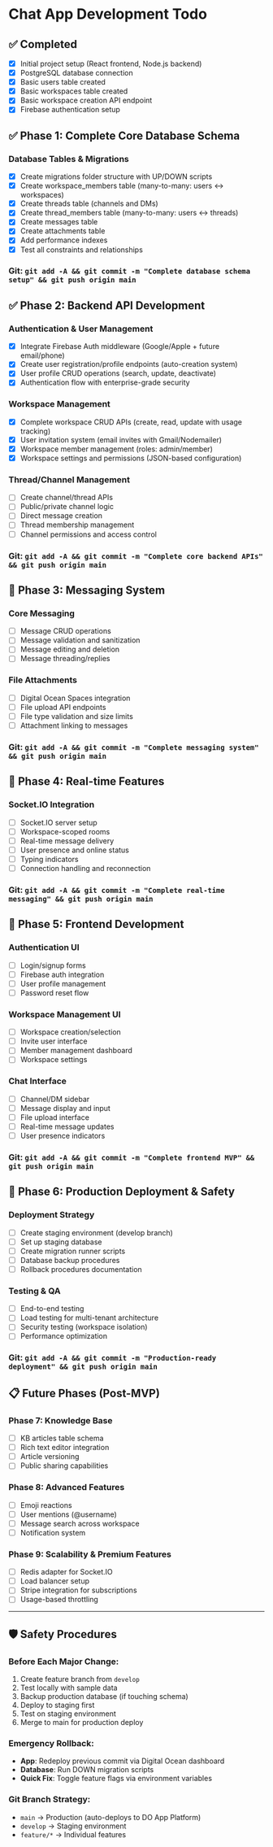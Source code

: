# Chat App Development Todo

## ✅ Completed
- [x] Initial project setup (React frontend, Node.js backend)
- [x] PostgreSQL database connection
- [x] Basic users table created
- [x] Basic workspaces table created
- [x] Basic workspace creation API endpoint
- [x] Firebase authentication setup

## ✅ Phase 1: Complete Core Database Schema

### Database Tables & Migrations
- [x] Create migrations folder structure with UP/DOWN scripts
- [x] Create workspace_members table (many-to-many: users ↔ workspaces)
- [x] Create threads table (channels and DMs)
- [x] Create thread_members table (many-to-many: users ↔ threads)
- [x] Create messages table
- [x] Create attachments table
- [x] Add performance indexes
- [x] Test all constraints and relationships

### Git: `git add -A && git commit -m "Complete database schema setup" && git push origin main`

## ✅ Phase 2: Backend API Development

### Authentication & User Management
- [x] Integrate Firebase Auth middleware (Google/Apple + future email/phone)
- [x] Create user registration/profile endpoints (auto-creation system)
- [x] User profile CRUD operations (search, update, deactivate)
- [x] Authentication flow with enterprise-grade security

### Workspace Management
- [x] Complete workspace CRUD APIs (create, read, update with usage tracking)
- [x] User invitation system (email invites with Gmail/Nodemailer)
- [x] Workspace member management (roles: admin/member)
- [x] Workspace settings and permissions (JSON-based configuration)

### Thread/Channel Management
- [ ] Create channel/thread APIs
- [ ] Public/private channel logic
- [ ] Direct message creation
- [ ] Thread membership management
- [ ] Channel permissions and access control

### Git: `git add -A && git commit -m "Complete core backend APIs" && git push origin main`

## 🚧 Phase 3: Messaging System

### Core Messaging
- [ ] Message CRUD operations
- [ ] Message validation and sanitization
- [ ] Message editing and deletion
- [ ] Message threading/replies

### File Attachments
- [ ] Digital Ocean Spaces integration
- [ ] File upload API endpoints
- [ ] File type validation and size limits
- [ ] Attachment linking to messages

### Git: `git add -A && git commit -m "Complete messaging system" && git push origin main`

## 🚧 Phase 4: Real-time Features

### Socket.IO Integration
- [ ] Socket.IO server setup
- [ ] Workspace-scoped rooms
- [ ] Real-time message delivery
- [ ] User presence and online status
- [ ] Typing indicators
- [ ] Connection handling and reconnection

### Git: `git add -A && git commit -m "Complete real-time messaging" && git push origin main`

## 🚧 Phase 5: Frontend Development

### Authentication UI
- [ ] Login/signup forms
- [ ] Firebase auth integration
- [ ] User profile management
- [ ] Password reset flow

### Workspace Management UI
- [ ] Workspace creation/selection
- [ ] Invite user interface
- [ ] Member management dashboard
- [ ] Workspace settings

### Chat Interface
- [ ] Channel/DM sidebar
- [ ] Message display and input
- [ ] File upload interface
- [ ] Real-time message updates
- [ ] User presence indicators

### Git: `git add -A && git commit -m "Complete frontend MVP" && git push origin main`

## 🚧 Phase 6: Production Deployment & Safety

### Deployment Strategy
- [ ] Create staging environment (develop branch)
- [ ] Set up staging database
- [ ] Create migration runner scripts
- [ ] Database backup procedures
- [ ] Rollback procedures documentation

### Testing & QA
- [ ] End-to-end testing
- [ ] Load testing for multi-tenant architecture
- [ ] Security testing (workspace isolation)
- [ ] Performance optimization

### Git: `git add -A && git commit -m "Production-ready deployment" && git push origin main`

## 📋 Future Phases (Post-MVP)

### Phase 7: Knowledge Base
- [ ] KB articles table schema
- [ ] Rich text editor integration
- [ ] Article versioning
- [ ] Public sharing capabilities

### Phase 8: Advanced Features
- [ ] Emoji reactions
- [ ] User mentions (@username)
- [ ] Message search across workspace
- [ ] Notification system

### Phase 9: Scalability & Premium Features
- [ ] Redis adapter for Socket.IO
- [ ] Load balancer setup
- [ ] Stripe integration for subscriptions
- [ ] Usage-based throttling

---

## 🛡️ Safety Procedures

### Before Each Major Change:
1. Create feature branch from `develop`
2. Test locally with sample data
3. Backup production database (if touching schema)
4. Deploy to staging first
5. Test on staging environment
6. Merge to main for production deploy

### Emergency Rollback:
- **App**: Redeploy previous commit via Digital Ocean dashboard
- **Database**: Run DOWN migration scripts
- **Quick Fix**: Toggle feature flags via environment variables

### Git Branch Strategy:
- `main` → Production (auto-deploys to DO App Platform)
- `develop` → Staging environment
- `feature/*` → Individual features
